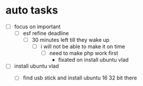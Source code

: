 # auto tasks

- [ ] focus on important
  - [ ] esf refine deadline
    - [ ] 30 minutes left till they wake up
      - [ ] i will not be able to make it on time
        - [ ] need to make php work first
          - fixated on install ubuntu vlad
- [ ] install ubuntu vlad
  - [ ] find usb stick and install ubuntu 16 32 bit there

